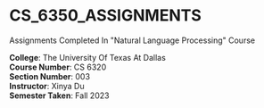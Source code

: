 # CS_6350_ASSIGNMENTS
Assignments Completed In "Natural Language Processing" Course

**College**: The University Of Texas At Dallas\
**Course Number**: CS 6320\
**Section Number**: 003\
**Instructor**: Xinya Du\
**Semester Taken**: Fall 2023
